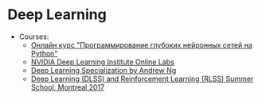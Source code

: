 # Deep Learning

* Courses:
  * [Онлайн курс "Программирование глубоких нейронных сетей на Python"](https://www.asozykin.ru/courses/nnpython)
  * [NVIDIA Deep Learning Institute Online Labs](https://developer.nvidia.com/dli/onlinelabs)
  * [Deep Learning Specialization by Andrew Ng](https://www.coursera.org/specializations/deep-learning)
  * [Deep Learning (DLSS) and Reinforcement Learning (RLSS) Summer School, Montreal 2017](https://mila.quebec/en/cours/deep-learning-summer-school-2017/)

